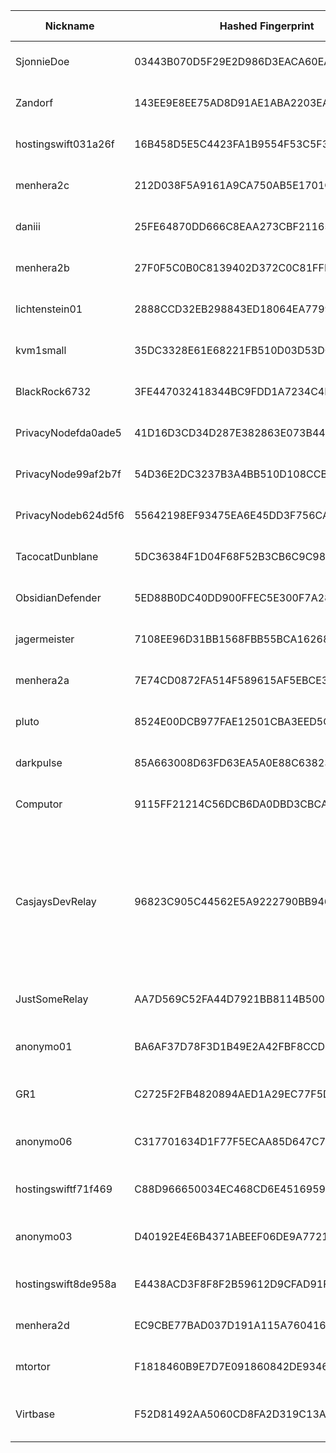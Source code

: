 | Nickname |  Hashed Fingerprint	| Or Addresses | Contact | Running | Flags | Last Seen | First Seen | Last Restarted | Advertised Bandwidth | Platform | Version | Version Status | Recommended Version | Verified hostnames | Exit policy |
|---|---|---|---|---|---|---|---|---|---|---|---|---|---|---|---|
|SjonnieDoe | 03443B070D5F29E2D986D3EACA60EA7FFEEF8C0B | ["84.26.162.164:9001"] | Sjonnie Doe <sjonnie.doe AT 933k dot nl> | true | Running, Valid | 2025-10-22 20:00:00 | 2025-10-22 19:00:00 | 2025-10-22 16:21:16 | 0 | Tor 0.4.8.17 on Linux | 0.4.8.17 | recommended | true | ["84-26-162-164.cable.dynamic.v4.ziggo.nl"] | ["reject *:*"]|
|Zandorf | 143EE9E8EE75AD8D91AE1ABA2203EAF5125CADE9 | ["151.33.77.232:9001"] | zandorf@protonmail.com | true | Running, V2Dir, Valid | 2025-10-22 20:00:00 | 2025-10-22 16:00:00 | 2025-10-22 15:22:45 | 0 | Tor 0.4.8.19 on Linux | 0.4.8.19 | recommended | true | N/A | ["reject *:*"]|
|hostingswift031a26f | 16B458D5E5C4423FA1B9554F53C5F3958190E4A4 | ["208.73.202.44:9001","[2604:a00:50:b5:216:3eff:fe30:96df]:9001"] | admin@hostingswift.com | true | Running, V2Dir, Valid | 2025-10-22 20:00:00 | 2025-10-22 05:00:00 | 2025-10-22 04:10:28 | 0 | Tor 0.4.8.17 on Linux | 0.4.8.17 | recommended | true | ["r1.dnsdigi.com"] | ["reject *:*"]|
|menhera2c | 212D038F5A9161A9CA750AB5E1701CF7D34DFE5C | ["43.228.174.251:9003","[2402:3160:f00::1002]:9003"] | Menhera.org <board at menhera dot com> | true | Running, V2Dir, Valid | 2025-10-22 20:00:00 | 2025-10-22 11:00:00 | 2025-10-22 09:43:42 | 0 | Tor 0.4.8.19 on Linux | 0.4.8.19 | recommended | true | ["relay2.tor.menhera.org"] | ["reject *:*"]|
|daniii | 25FE64870DD666C8EAA273CBF2116516E727A71B | ["91.186.51.88:9003"] | fuck.off@gmail.com | true | Running, V2Dir, Valid | 2025-10-22 20:00:00 | 2025-10-22 15:00:00 | 2025-10-22 13:58:56 | 0 | Tor 0.4.8.10 on Linux | 0.4.8.10 | recommended | true | N/A | ["reject *:*"]|
|menhera2b | 27F0F5C0B0C8139402D372C0C81FFF846D0CBD1D | ["43.228.174.251:9002","[2402:3160:f00::1002]:9002"] | Menhera.org <board at menhera dot com> | true | Running, V2Dir, Valid | 2025-10-22 20:00:00 | 2025-10-22 12:00:00 | 2025-10-22 09:43:42 | 0 | Tor 0.4.8.19 on Linux | 0.4.8.19 | recommended | true | N/A | ["reject *:*"]|
|lichtenstein01 | 2888CCD32EB298843ED18064EA779959785ED17C | ["84.168.118.121:443"] | contact@janic.dev | true | Running, V2Dir, Valid | 2025-10-22 20:00:00 | 2025-10-22 12:00:00 | 2025-10-22 11:21:34 | 0 | Tor 0.4.8.16 on Linux | 0.4.8.16 | recommended | true | ["p54a87679.dip0.t-ipconnect.de"] | ["reject *:*"]|
|kvm1small | 35DC3328E61E68221FB510D03D53DC660FD2CD1C | ["145.79.1.246:443","[2a02:4780:2d:b981::1]:443"] | vincentrex@flounderfantasy.com | true | Running, Valid | 2025-10-22 20:00:00 | 2025-10-22 05:00:00 | 2025-10-22 04:32:36 | 0 | Tor 0.4.8.19 on Linux | 0.4.8.19 | recommended | true | ["srv822974.hstgr.cloud"] | ["reject *:*"]|
|BlackRock6732 | 3FE447032418344BC9FDD1A7234C4DAA1586CC41 | ["38.148.147.164:9001"] | Random Person nobody@tor.org | true | Running, V2Dir, Valid | 2025-10-22 20:00:00 | 2025-10-22 11:00:00 | 2025-10-22 10:47:36 | 0 | Tor 0.4.8.14 on Linux | 0.4.8.14 | recommended | true | ["38-148-147-164.dyn.vnetfiber.com"] | ["reject *:*"]|
|PrivacyNodefda0ade5 | 41D16D3CD34D287E382863E073B446CB9CE8995B | ["45.137.99.248:9001"] | privacy@example.com | true | Running, V2Dir, Valid | 2025-10-22 20:00:00 | 2025-10-22 04:00:00 | 2025-10-22 03:26:36 | 0 | Tor 0.4.8.19 on Linux | 0.4.8.19 | recommended | true | N/A | ["reject *:*"]|
|PrivacyNode99af2b7f | 54D36E2DC3237B3A4BB510D108CCB1F35FAF7F47 | ["93.113.25.164:9001"] | privacy@example.com | true | Running, V2Dir, Valid | 2025-10-22 20:00:00 | 2025-10-22 04:00:00 | 2025-10-22 03:26:12 | 0 | Tor 0.4.8.19 on Linux | 0.4.8.19 | recommended | true | N/A | ["reject *:*"]|
|PrivacyNodeb624d5f6 | 55642198EF93475EA6E45DD3F756CA828CD065C3 | ["82.153.138.135:9001"] | privacy@example.com | true | Running, V2Dir, Valid | 2025-10-22 20:00:00 | 2025-10-22 04:00:00 | 2025-10-22 03:24:15 | 0 | Tor 0.4.8.19 on Linux | 0.4.8.19 | recommended | true | N/A | ["reject *:*"]|
|TacocatDunblane | 5DC36384F1D04F68F52B3CB6C9C9839A12678677 | ["207.81.90.70:443","[2001:569:51fc:6701:2204:656e:ea0b:feed]:443"] | tacocatTor[at]protonmail[dot]com | true | Running, V2Dir, Valid | 2025-10-22 20:00:00 | 2025-10-22 03:00:00 | 2025-10-22 02:37:05 | 0 | Tor 0.4.8.19 on Linux | 0.4.8.19 | recommended | true | ["d207-81-90-70.bchsia.telus.net"] | ["reject *:*"]|
|ObsidianDefender | 5ED88B0DC40DD900FFEC5E300F7A28C6C4481094 | ["89.58.49.219:443","[2a03:4000:68:26f:784b:1aff:fe24:fcd8]:443"] | pxlpro AT tutanota dot com | true | Running, V2Dir, Valid | 2025-10-22 20:00:00 | 2025-10-22 20:00:00 | 2025-10-22 19:48:59 | 0 | Tor 0.4.8.19 on Linux | 0.4.8.19 | recommended | true | ["v2202510307311392173.ultrasrv.de"] | ["reject *:*"]|
|jagermeister | 7108EE96D31BB1568FBB55BCA1626844CF5C979F | ["194.147.95.193:443"] | N/A | true | Running, V2Dir, Valid | 2025-10-22 20:00:00 | 2025-10-22 10:00:00 | 2025-10-22 08:56:23 | 0 | Tor 0.4.8.19 on Linux | 0.4.8.19 | recommended | true | N/A | ["reject *:*"]|
|menhera2a | 7E74CD0872FA514F589615AF5EBCE36F6E7D7A80 | ["43.228.174.251:9001","[2402:3160:f00::1002]:9001"] | Menhera.org <board at menhera dot com> | true | Running, V2Dir, Valid | 2025-10-22 20:00:00 | 2025-10-22 11:00:00 | 2025-10-22 09:43:42 | 0 | Tor 0.4.8.19 on Linux | 0.4.8.19 | recommended | true | ["relay2.tor.menhera.org"] | ["reject *:*"]|
|pluto | 8524E00DCB977FAE12501CBA3EED5C2AA75DFFA2 | ["94.140.115.61:443"] | supersayin1888@gmail.com | true | Running, V2Dir, Valid | 2025-10-22 20:00:00 | 2025-10-22 03:00:00 | 2025-10-22 02:23:46 | 0 | Tor 0.4.8.19 on Linux | 0.4.8.19 | recommended | true | N/A | ["reject *:*"]|
|darkpulse | 85A663008D63FD63EA5A0E88C63823B2164F5DA2 | ["50.5.65.37:9001"] | threathunter25@protonmail.com | true | Running, Valid | 2025-10-22 20:00:00 | 2025-10-22 09:00:00 | 2025-10-22 08:00:48 | 0 | Tor 0.4.8.19 on Linux | 0.4.8.19 | recommended | true | ["ip-50-5-65-37.dynamic.fuse.net"] | ["reject *:*"]|
|Computor | 9115FF21214C56DCB6DA0DBD3CBCAEA5A96FDF77 | ["78.141.239.225:6482","[2a05:f480:1000:753:5400:3ff:fe3f:ccdf]:6482"] | webmaster@computerm.net | false | Running, V2Dir, Valid | 2025-10-22 14:00:00 | 2025-10-22 01:00:00 | 2025-10-22 14:24:39 | 0 | Tor 0.4.8.16 on Linux | 0.4.8.16 | recommended | true | ["computerm.net"] | ["reject *:*"]|
|CasjaysDevRelay | 96823C905C44562E5A9222790BB946DC60DF4A39 | ["82.29.128.145:57001"] | tor-admin@tor.casjay.nl | true | Exit, Running, V2Dir, Valid | 2025-10-22 20:00:00 | 2025-10-22 18:00:00 | 2025-10-22 19:49:35 | 0 | Tor 0.4.8.19 on Linux | 0.4.8.19 | recommended | true | ["pihole.casjay.nl"] | ["reject 0.0.0.0/8:*","reject 169.254.0.0/16:*","reject 127.0.0.0/8:*","reject 192.168.0.0/16:*","reject 10.0.0.0/8:*","reject 172.16.0.0/12:*","reject 82.29.128.145:*","reject *:25","reject *:465","reject *:587","reject *:135-139","accept *:*"]|
|JustSomeRelay | AA7D569C52FA44D7921BB8114B50044E80D179F8 | ["73.116.131.165:9001"] | N/A | true | Running, V2Dir, Valid | 2025-10-22 20:00:00 | 2025-10-22 02:00:00 | 2025-10-22 00:39:19 | 21504 | Tor 0.4.8.18 on Linux | 0.4.8.18 | recommended | true | ["c-73-116-131-165.hsd1.ca.comcast.net"] | ["reject *:*"]|
|anonymo01 | BA6AF37D78F3D1B49E2A42FBF8CCD46E9BD9C334 | ["185.156.174.246:443"] | N/A | true | Fast, Running, V2Dir, Valid | 2025-10-22 20:00:00 | 2025-10-22 09:00:00 | 2025-10-22 17:55:39 | 8604672 | Tor 0.4.8.19 on Linux | 0.4.8.19 | recommended | true | N/A | ["reject *:*"]|
|GR1 | C2725F2FB4820894AED1A29EC77F5D976FBB2695 | ["31.59.121.178:9001"] | quack_askew590@simplelogin.com | true | Running, V2Dir, Valid | 2025-10-22 20:00:00 | 2025-10-22 14:00:00 | 2025-10-22 13:42:08 | 0 | Tor 0.4.8.17 on Linux | 0.4.8.17 | recommended | true | N/A | ["reject *:*"]|
|anonymo06 | C317701634D1F77F5ECAA85D647C7434B1999716 | ["185.156.174.238:443"] | N/A | true | Fast, Running, V2Dir, Valid | 2025-10-22 20:00:00 | 2025-10-22 09:00:00 | 2025-10-22 17:55:42 | 7166976 | Tor 0.4.8.19 on Linux | 0.4.8.19 | recommended | true | N/A | ["reject *:*"]|
|hostingswiftf71f469 | C88D966650034EC468CD6E45169598101529BCD2 | ["69.164.255.52:9001","[2604:a00:101:e:216:3eff:fe30:96e0]:9001"] | admin@hostingswift.com | true | Running, V2Dir, Valid | 2025-10-22 20:00:00 | 2025-10-22 05:00:00 | 2025-10-22 04:11:03 | 0 | Tor 0.4.8.17 on Linux | 0.4.8.17 | recommended | true | ["r2.dnsdigi.com"] | ["reject *:*"]|
|anonymo03 | D40192E4E6B4371ABEEF06DE9A7721AEEAD51590 | ["185.156.174.254:443"] | N/A | true | Fast, Running, V2Dir, Valid | 2025-10-22 20:00:00 | 2025-10-22 09:00:00 | 2025-10-22 08:21:37 | 6962733 | Tor 0.4.8.19 on Linux | 0.4.8.19 | recommended | true | N/A | ["reject *:*"]|
|hostingswift8de958a | E4438ACD3F8F8F2B59612D9CFAD91F59572E6937 | ["69.164.249.216:9001","[2604:a00:2df0:2:216:3eff:fe30:96e8]:9001"] | admin@hostingswift.com | true | Running, V2Dir, Valid | 2025-10-22 20:00:00 | 2025-10-22 05:00:00 | 2025-10-22 04:11:31 | 0 | Tor 0.4.8.17 on Linux | 0.4.8.17 | recommended | true | ["r3.dnsdigi.com"] | ["reject *:*"]|
|menhera2d | EC9CBE77BAD037D191A115A760416EC0E97B83D2 | ["43.228.174.251:9004","[2402:3160:f00::1002]:9004"] | Menhera.org <board at menhera dot com> | true | Running, V2Dir, Valid | 2025-10-22 20:00:00 | 2025-10-22 11:00:00 | 2025-10-22 09:43:42 | 0 | Tor 0.4.8.19 on Linux | 0.4.8.19 | recommended | true | ["relay2.tor.menhera.org"] | ["reject *:*"]|
|mtortor | F1818460B9E7D7E091860842DE93467F9CA2218D | ["222.227.188.186:9001"] | g@8.com | true | Running, V2Dir, Valid | 2025-10-22 20:00:00 | 2025-10-22 09:00:00 | 2025-10-22 08:21:21 | 65536 | Tor 0.4.8.19 on Linux | 0.4.8.19 | recommended | true | ["KHP222227188186.ppp-bb.dion.ne.jp"] | ["reject *:*"]|
|Virtbase | F52D81492AA5060CD8FA2D319C13A039FE41EDDF | ["45.142.183.150:443"] | Virtbase <abuse@virtbase.com> email:abuse[]virtbase.com abuse:abuse[]virtbase.com url:virtbase.com | true | Running, Valid | 2025-10-22 20:00:00 | 2025-10-22 15:00:00 | 2025-10-22 14:22:40 | 0 | Tor 0.4.8.16 on Linux | 0.4.8.16 | recommended | true | ["tor-relay-1.virtbase.com"] | ["reject *:*"]|
